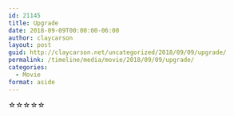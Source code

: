 ```yaml
---
id: 21145
title: Upgrade
date: 2018-09-09T00:00:00-06:00
author: claycarson
layout: post
guid: http://claycarson.net/uncategorized/2018/09/09/upgrade/
permalink: /timeline/media/movie/2018/09/09/upgrade/
categories:
  - Movie
format: aside
---
```

<div class="media-details"></div>

<div class="media-creator"></div>

<div class="media-rating">☆☆☆☆☆</div>